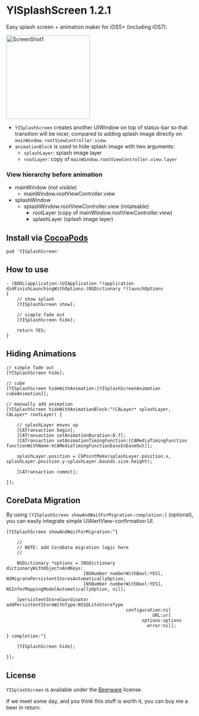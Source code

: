 YISplashScreen 1.2.1
====================

Easy splash screen + animation maker for iOS5+ (including iOS7).

<img src="https://raw.github.com/inamiy/YISplashScreen/master/Screenshots/screenshot1.png" alt="ScreenShot1" width="225px" style="width:225px;" />

- `YISplashScreen` creates another UIWindow on top of status-bar so that transition will be nicer, compared to adding splash image directly on `mainWindow.rootViewController.view`.
- `animationBlock` is used to hide splash image with two arguments:
  - `splashLayer`: splash image layer
  - `rootLayer`: copy of `mainWindow.rootViewController.view.layer`

### View hierarchy before animation

- mainWindow (not visible)
    - mainWindow.rootViewController.view
- splashWindow
    - splashWindow.rootViewController.view (rotateable)
        - rootLayer (copy of mainWindow.rootViewController.view)
        - splashLayer (splash image layer)

Install via [CocoaPods](http://cocoapods.org/)
----------

```
pod 'YISplashScreen'
```

How to use
----------

```
- (BOOL)application:(UIApplication *)application didFinishLaunchingWithOptions:(NSDictionary *)launchOptions
{
    // show splash
    [YISplashScreen show];
    
    // simple fade out
    [YISplashScreen hide];
    
    return YES;
}
```

Hiding Animations
-----------------
```
// simple fade out
[YISplashScreen hide];

// cube
[YISplashScreen hideWithAnimation:[YISplashScreenAnimation cubeAnimation]];

// manually add animation
[YISplashScreen hideWithAnimationBlock:^(CALayer* splashLayer, CALayer* rootLayer) {
    
    // splashLayer moves up
    [CATransaction begin];
    [CATransaction setAnimationDuration:0.7];
    [CATransaction setAnimationTimingFunction:[CAMediaTimingFunction functionWithName:kCAMediaTimingFunctionEaseInEaseOut]];
    
    splashLayer.position = CGPointMake(splashLayer.position.x, splashLayer.position.y-splashLayer.bounds.size.height);
    
    [CATransaction commit];
    
}];
```

CoreData Migration
------------------
By using `[YISplashScreen showAndWaitForMigration:completion:]` (optional), you can easily integrate simple UIAlertView-confirmation UI.

```
[YISplashScreen showAndWaitForMigration:^{
    
    //
    // NOTE: add CoreData migration logic here
    //
    
    NSDictionary *options = [NSDictionary dictionaryWithObjectsAndKeys:
                             [NSNumber numberWithBool:YES], NSMigratePersistentStoresAutomaticallyOption,
                             [NSNumber numberWithBool:YES], NSInferMappingModelAutomaticallyOption, nil];
    
    [persistentStoreCoordinator addPersistentStoreWithType:NSSQLiteStoreType
                                             configuration:nil
                                                       URL:url
                                                   options:options
                                                     error:nil];

} completion:^{
    
    [YISplashScreen hide];
    
}];
```

License
-------
`YISplashScreen` is available under the [Beerware](http://en.wikipedia.org/wiki/Beerware) license.

If we meet some day, and you think this stuff is worth it, you can buy me a beer in return.
